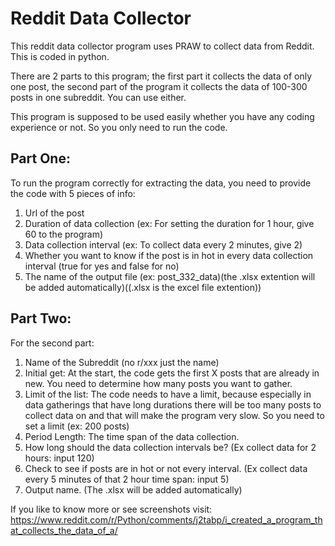 # Reddit Data Collector

This reddit data collector program uses PRAW to collect data from Reddit. This is coded in python.

There are 2 parts to this program; the first part it collects the data of only one post, the second part of the program it collects the data of 100-300 posts in one subreddit. You can use either.

This program is supposed to be used easily whether you have any coding experience or not. So you only need to run the code.

## Part One: 
To run the program correctly for extracting the data, you need to provide the code with 5 pieces of info: 

1. Url of the post
2. Duration of data collection (ex: For setting the duration for 1 hour, give 60 to the program)
3. Data collection interval (ex: To collect data every 2 minutes, give 2)
4. Whether you want to know if the post is in hot in every data collection interval (true for yes and false for no)
5. The name of the output file (ex: post_332_data)(the .xlsx extention will be added automatically)((.xlsx is the excel file extention))

## Part Two: 
For the second part:

1. Name of the Subreddit (no r/xxx just the name)
2. Initial get: At the start, the code gets the first X posts that are already in new. You need to determine how many posts you want to gather.
3. Limit of the list: The code needs to have a limit, because especially in data gatherings that have long durations there will be too many posts to collect data on and that will make the program very slow. So you need to set a limit (ex: 200 posts)
4. Period Length: The time span of the data collection.
5. How long should the data collection intervals be? (Ex collect data for 2 hours: input 120)
6. Check to see if posts are in hot or not every interval. (Ex collect data every 5 minutes of that 2 hour time span: input 5)
7. Output name. (The .xlsx will be added automatically)

If you like to know more or see screenshots visit: https://www.reddit.com/r/Python/comments/j2tabp/i_created_a_program_that_collects_the_data_of_a/
